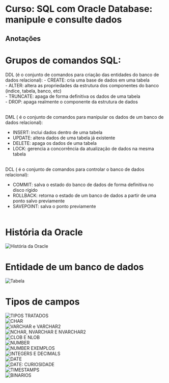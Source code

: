 # Curso: SQL com Oracle Database: manipule e consulte dados

## Anotações

<h1>Grupos de comandos SQL:</h1>
DDL (é o conjunto de comandos para criação das entidades do banco de dados relacional):
 - CREATE: cria uma base de dados em uma tabela <br>
 - ALTER: altera as propriedades da estrutura dos componentes do banco (indice, tabela, banco, etc) <br>
 - TRUNCATE: apaga de forma definitiva os dados de uma tabela <br>
 - DROP: apaga realmente o componente da estrutura de dados <br><br>

DML ( é o conjunto de comandos para manipular os dados de um banco de dados relacional):
 - INSERT: inclui dados dentro de uma tabela<br>
 - UPDATE: altera dados de uma tabela já existente<br>
 - DELETE: apaga os dados de uma tabela<br>
 - LOCK: gerencia a concorrência da atualização de dados na mesma tabela<br><br>

DCL ( é o conjunto de comandos para controlar o banco de dados relacional):
 - COMMIT: salva o estado do banco de dados de forma definitiva no disco rígido<br>
 - ROLLBACK: retorna o estado de um banco de dados a partir de uma ponto salvo previamente<br>
 - SAVEPOINT: salva o ponto previamente<br><br>

<h1>História da Oracle</h1>

![História da Oracle](image-1.png)

<h1>Entidade de um banco de dados</h1>

![Tabela](image.png)

<h1>Tipos de campos</h1>

![TIPOS TRATADOS](image-13.png)<br/>
![CHAR](image-2.png)<br/>
![VARCHAR e VARCHAR2](image-3.png)<br/>
![NCHAR, NVARCHAR E NVARCHAR2](image-4.png)<br/>
![CLOB E NLOB](image-5.png)<br/>
![NUMBER](image-6.png)<br/>
![NUMBER EXEMPLOS](image-7.png)<br/>
![INTEGERS E DECIMALS](image-8.png)<br/>
![DATE](image-9.png)<br/>
![DATE: CURIOSIDADE](image-10.png)<br/>
![TIMESTAMPS](image-11.png)<br/>
![BINARIOS](image-12.png)<br/>
